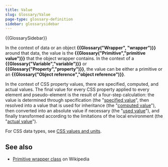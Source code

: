 ```yaml
---
title: Value
slug: Glossary/Value
page-type: glossary-definition
sidebar: glossarysidebar
---
```


{{GlossarySidebar}}

In the context of data or an object **{{Glossary("Wrapper", "wrapper")}}** around that data, the value is the **{{Glossary("Primitive","primitive value")}}** that the object wrapper contains. In the context of a **{{Glossary("Variable","variable")}}** or **{{Glossary("Property","property")}}**, the value can be either a primitive or an **{{Glossary("Object reference","object reference")}}**.

In the context of CSS property values, there are specified, computed, and actual values. The final value for every CSS property applied to every element and pseudo-element is the result of a four-step calculation: the value is determined through specification (the "[specified value](/en-US/docs/Web/CSS/specified_value)", then resolved into a value that is used for inheritance (the "[computed value](/en-US/docs/Web/CSS/computed_value)"), then converted into an absolute value if necessary (the "[used value](/en-US/docs/Web/CSS/used_value)"), and finally transformed according to the limitations of the local environment (the "[actual value](/en-US/docs/Web/CSS/actual_value)").

For CSS data types, see [CSS values and units](/en-US/docs/Web/CSS/CSS_Values_and_Units).

## See also

- [Primitive wrapper class](https://en.wikipedia.org/wiki/Primitive_wrapper_class) on Wikipedia
